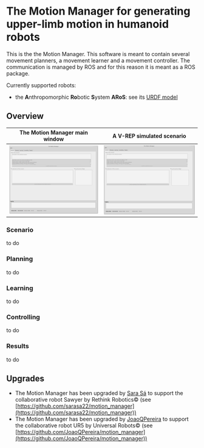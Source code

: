 # The Motion Manager for generating upper-limb motion in humanoid robots 
This is the the Motion Manager. This software is meant to contain several movement planners, a movement learner and a movement controller. The communication is managed by ROS and for this reason it is meant as a ROS package.  

Currently supported robots:
* the **A**nthropomorphic **Ro**botic **S**ystem **ARoS**: see its [URDF model](https://github.com/zohannn/aros_description)

## Overview

The Motion Manager main window | A V-REP simulated scenario
------------ | -------------
![Main window](/resources/images/intro.png) | ![Main window](/resources/images/intro.png)


### Scenario
to do

### Planning
to do

### Learning
to do

### Controlling
to do

### Results
to do

## Upgrades
* The Motion Manager has been upgraded by [Sara Sá](https://github.com/sarasa22) to support the collaborative robot Sawyer by Rethink Robotics&copy; (see [https://github.com/sarasa22/motion_manager](https://github.com/sarasa22/motion_manager))  
* The Motion Manager has been upgraded by [JoaoQPereira](https://github.com/JoaoQPereira) to support the collaborative robot UR5 by Universal Robots&copy; (see [https://github.com/JoaoQPereira/motion_manager](https://github.com/JoaoQPereira/motion_manager)) 

